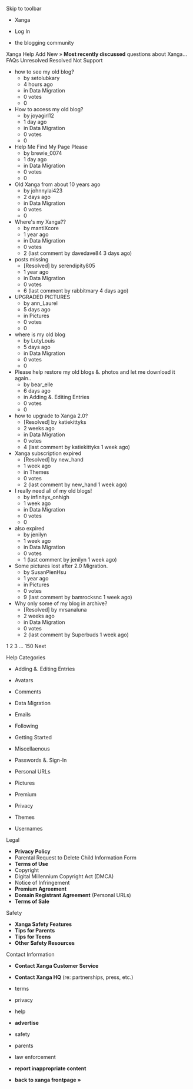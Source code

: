 Skip to toolbar

*   Xanga

*   Log In

*   the blogging community

Xanga Help Add New » **Most recently discussed** questions about Xanga… FAQs Unresolved Resolved Not Support

*   how to see my old blog?
    *   by setolubkary
    *   4 hours ago
    *   in Data Migration
    *   0 votes
    *   0
*   How to access my old blog?
    *   by joyagirl12
    *   1 day ago
    *   in Data Migration
    *   0 votes
    *   0
*   Help Me Find My Page Please
    *   by brewie\_0074
    *   1 day ago
    *   in Data Migration
    *   0 votes
    *   0
*   Old Xanga from about 10 years ago
    *   by johnnylai423
    *   2 days ago
    *   in Data Migration
    *   0 votes
    *   0
*   Where's my Xanga??
    *   by mantiXcore
    *   1 year ago
    *   in Data Migration
    *   0 votes
    *   2 (last comment by davedave84 3 days ago)
*   posts missing
    *   \[Resolved\] by serendipity805
    *   1 year ago
    *   in Data Migration
    *   0 votes
    *   6 (last comment by rabbitmary 4 days ago)
*   UPGRADED PICTURES
    *   by ann\_Laurel
    *   5 days ago
    *   in Pictures
    *   0 votes
    *   0
*   where is my old blog
    *   by LutyLouis
    *   5 days ago
    *   in Data Migration
    *   0 votes
    *   0
*   Please help restore my old blogs &. photos and let me download it again..
    *   by bear\_elle
    *   6 days ago
    *   in Adding &. Editing Entries
    *   0 votes
    *   0
*   how to upgrade to Xanga 2.0?
    *   \[Resolved\] by katiekittyks
    *   2 weeks ago
    *   in Data Migration
    *   0 votes
    *   4 (last comment by katiekittyks 1 week ago)
*   Xanga subscription expired
    *   \[Resolved\] by new\_hand
    *   1 week ago
    *   in Themes
    *   0 votes
    *   2 (last comment by new\_hand 1 week ago)
*   I really need all of my old blogs!
    *   by infinityx\_onhigh
    *   1 week ago
    *   in Data Migration
    *   0 votes
    *   0
*   also expired
    *   by jenilyn
    *   1 week ago
    *   in Data Migration
    *   0 votes
    *   1 (last comment by jenilyn 1 week ago)
*   Some pictures lost after 2.0 Migration.
    *   by SusanPienHsu
    *   1 year ago
    *   in Pictures
    *   0 votes
    *   9 (last comment by bamrocksnc 1 week ago)
*   Why only some of my blog in archive?
    *   \[Resolved\] by mrsanaluna
    *   2 weeks ago
    *   in Data Migration
    *   0 votes
    *   2 (last comment by Superbuds 1 week ago)

1 2 3 ... 150 Next

Help Categories

*   Adding &. Editing Entries
*   Avatars
*   Comments
*   Data Migration
*   Emails
*   Following
*   Getting Started
*   Miscellaenous

*   Passwords &. Sign-In
*   Personal URLs
*   Pictures
*   Premium
*   Privacy
*   Themes
*   Usernames

Legal

*   **Privacy Policy**
*   Parental Request to Delete Child Information Form
*   **Terms of Use**
*   Copyright
*   Digital Millennium Copyright Act (DMCA)
*   Notice of Infringement
*   **Premium Agreement**
*   **Domain Registrant Agreement** (Personal URLs)
*   **Terms of Sale**

Safety

*   **Xanga Safety Features**
*   **Tips for Parents**
*   **Tips for Teens**
*   **Other Safety Resources**

Contact Information

*   **Contact Xanga Customer Service**
*   **Contact Xanga HQ** (re: partnerships, press, etc.)

*   terms
*   privacy
*   help
*   **advertise**

*   safety
*   parents
*   law enforcement
*   **report inappropriate content**

*   **back to xanga frontpage »**